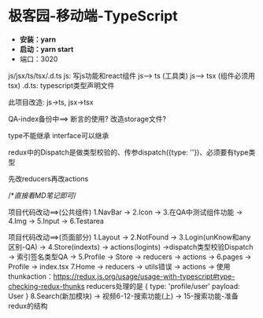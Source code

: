 # 极客园-移动端-TypeScript

* **安装：yarn**
* **启动：yarn start**
* 端口：3020

js/jsx/ts/tsx/.d.ts
js: 写js功能和react组件
js--> ts (工具类)
js--> tsx (组件必须用tsx)
.d.ts: typescript类型声明文件

此项目改造: js->ts,  jsx->tsx

QA-index备份中==> 断言的使用?  改造storage文件?

type不能继承 interface可以继承

redux中的Dispatch是做类型校验的、传参dispatch({type: ''})、必须要有type类型

先改reducers再改actions

/**直接看MD笔记即可*/

项目代码改动==>(公共组件)
1.NavBar -> 2.Icon -> 3.在QA中测试组件功能 -> 4.Img -> 5.Input -> 6.Testarea

项目代码改动==>(页面部分)
1.Layout -> 2.NotFound ->
3.Login(unKnow和any区别-QA) ->
4.Store(indexts) -> actions(logints) ->dispatch类型校验Dispatch -> 索引签名类型QA ->
5.Profile -> Store -> reducers -> actions ->
6.pages -> Profile -> index.tsx
7.Home ->  reducers -> utils错误 -> actions -> 使用thunkaction：https://redux.js.org/usage/usage-with-typescript#type-checking-redux-thunks
reducers处理的是 { type: 'profile/user' payload: User }
8.Search(新加模块) -> 视频6-12-搜索功能(上) -> 15-搜索功能-准备redux的结构
